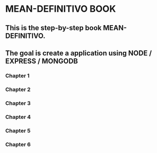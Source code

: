 # MEAN-DEFINITIVO BOOK

## This is the step-by-step book MEAN-DEFINITIVO.
## The goal is create a application using NODE / EXPRESS / MONGODB

### Chapter 1
### Chapter 2
### Chapter 3
### Chapter 4
### Chapter 5
### Chapter 6